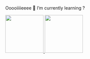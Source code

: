 ##
Ooooiiiieeee 👋
I’m currently learning ?

<div>
  <a href="https://github.com/NoskyNaoSei">
  <img height="120em" src="https://github-readme-stats.vercel.app/api?username=NoskyNaoSei&show_icons=true&hide=contribs,prs&cache_seconds=86400&theme=midnight-purple">
  <img height="120em" src="https://github-readme-stats.vercel.app/api/top-langs/?username=NoskyNaoSei&layout=compact&theme=midnight-purple">
</div>

<div style="display: inline_block"><br>
  
</div>

##
